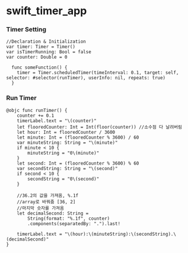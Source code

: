 # swift_timer_app

### Timer Setting

    //Declaration & Initialization
    var timer: Timer = Timer()
    var isTimerRunning: Bool = false
    var counter: Double = 0
      
      func someFunction() {
        timer = Timer.scheduledTimer(timeInterval: 0.1, target: self, selector: #selector(runTimer), userInfo: nil, repeats: true)
      }

### Run Timer

    @objc func runTimer() {
        counter += 0.1
        timerLabel.text = "\(counter)"
        let flooredCounter: Int = Int(floor(counter)) //소수점 다 날려버림
        let hour: Int = flooredCounter / 3600
        let minute: Int = (flooredCounter % 3600) / 60
        var minuteString: String = "\(minute)"
        if minute < 10 {
            minuteString = "0\(minute)"
        }
        let second: Int = (flooredCounter % 3600) % 60
        var secondString: String = "\(second)"
        if second < 10 {
            secondString = "0\(second)"
        }
        
        //36.2의 값을 가져옴, %.1f
        //array로 바꿔줌 [36, 2]
        //마지막 숫자를 가져옴
        let decimalSecond: String =
            String(format: "%.1f", counter)
            .components(separatedBy: ".").last!
        
        timerLabel.text = "\(hour):\(minuteString):\(secondString).\(decimalSecond)"
    }
